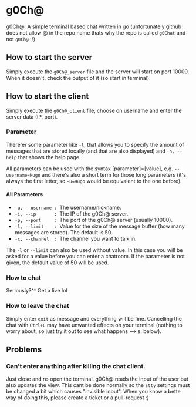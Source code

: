 # g0Ch@
g0Ch@: A simple terminal based chat written in go (unfortunately github does not allow @ in the repo name thats why the repo is called `g0Chat` and not `g0Ch@` :/)

## How to start the server
Simply execute the `g0Ch@_server` file and the server will start on port 10000. When it doesn't, check the output of it (so start in terminal).

## How to start the client
Simply execute the `g0Ch@_client` file, choose on username and enter the server data (IP, port).

### Parameter
There'er some parameter like `-l`, that allows you to specify the amount of messages that are stored locally (and that are also displayed) and `-h, --help` that shows the help page.

All parameters can be used with the syntax [parameter]=[value], e.g. `--username=Hugo` and there's also a short term for those long parameters (it's always the first letter, so `-u=Hugo` would be equivalent to the one before).
#### All Parameters
* `-u, --username : `The username/nickname.
* `-i, --ip       : `The IP of the g0Ch@ server.
* `-p, --port     : `The port of the g0Ch@ server (usually 10000).
* `-l, --limit    : `Value for the size of the message buffer (how many messages are stored). The default is 50.
* `-c, --channel  : `The channel you want to talk in.

The `-l` or `--limit` can also be used without value. In this case you will be asked for a value before you can enter a chatroom. If the parameter is not given, the default value of 50 will be used.

### How to chat
Seriously?^^ Get a live lol

### How to leave the chat
Simply enter `exit` as message and everything will be fine. Cancelling the chat with `Ctrl+C` may have unwanted effects on your terminal (nothing to worry about, so just try it out to see what happens --> s. below).

## Problems
### Can't enter anything after killing the chat client.
Just close and re-open the terminal. g0Ch@ reads the input of the user but also updates the view. This cant be done normally so the `stty` settings must be changed a bit which causes "invisible input". When you know a bette way of doing this, please create a ticket or a pull-request :)
